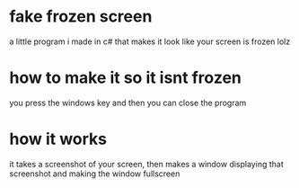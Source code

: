 # fake frozen screen
a little program i made in c# that makes it look like your screen is frozen lolz
# how to make it so it isnt frozen
you press the windows key and then you can close the program
# how it works
it takes a screenshot of your screen, then makes a window displaying that screenshot and making the window fullscreen
